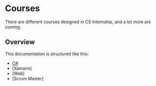 # Courses

There are different courses designed in CS Internship, and a lot more are coming.


## Overview
This documentation is structured like this:
- [C#](/courses/course-csharp.md)
- [Xamarin]<!-- - (/course-xamarin.md) -->
- [Web]<!-- - (/course-web.md) -->
- [Scrum Master]<!-- - (/course-scrum-master.md) -->

